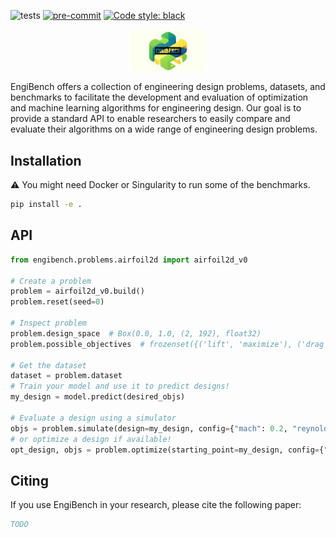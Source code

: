 ![tests](https://github.com/IDEALLab/engibench/workflows/Python%20tests/badge.svg)
[![pre-commit](https://img.shields.io/badge/pre--commit-enabled-brightgreen?logo=pre-commit&logoColor=white)](https://pre-commit.com/)
[![Code style: black](https://img.shields.io/badge/code%20style-black-000000.svg)](https://github.com/psf/black)

<p align="center">
<img src="docs/\_static/img/logo_text_large.png" align="center" width="25%"/>
</p>


<!-- start elevator-pitch -->
EngiBench offers a collection of engineering design problems, datasets, and benchmarks to facilitate the development and evaluation of optimization and machine learning algorithms for engineering design. Our goal is to provide a standard API to enable researchers to easily compare and evaluate their algorithms on a wide range of engineering design problems.
<!-- end elevator-pitch -->

## Installation
<!-- start install -->
⚠️ You might need Docker or Singularity to run some of the benchmarks.

```bash
pip install -e .
```
<!-- end install -->

## API

<!-- start api -->
```python
from engibench.problems.airfoil2d import airfoil2d_v0

# Create a problem
problem = airfoil2d_v0.build()
problem.reset(seed=0)

# Inspect problem
problem.design_space  # Box(0.0, 1.0, (2, 192), float32)
problem.possible_objectives  # frozenset({('lift', 'maximize'), ('drag', 'minimize')})

# Get the dataset
dataset = problem.dataset
# Train your model and use it to predict designs!
my_design = model.predict(desired_objs)

# Evaluate a design using a simulator
objs = problem.simulate(design=my_design, config={"mach": 0.2, "reynolds": 1e6})
# or optimize a design if available!
opt_design, objs = problem.optimize(starting_point=my_design, config={"mach": 0.2, "reynolds": 1e6})
```
<!-- end api -->

## Citing

<!-- start citing -->
If you use EngiBench in your research, please cite the following paper:

```bibtex
TODO
```
<!-- end citing -->
